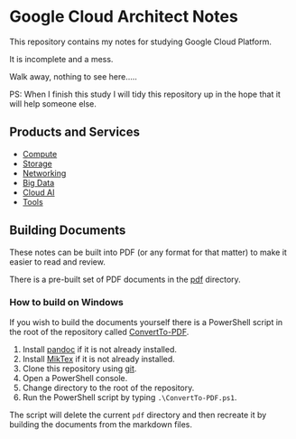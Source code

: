 # Google Cloud Architect Notes

This repository contains my notes for studying Google Cloud Platform.

It is incomplete and a mess.

Walk away, nothing to see here.....

PS: When I finish this study I will tidy this repository up in the hope that it will help someone else.

## Products and Services

* [Compute](/Compute)
* [Storage](/Storage)
* [Networking](/Networking)
* [Big Data](/Big%20Data)
* [Cloud AI](/Cloud%20AI)
* [Tools](/Tools)

## Building Documents

These notes can be built into PDF (or any format for that matter) to make it easier to read and review.

There is a pre-built set of PDF documents in the [pdf](/pdf) directory.

### How to build on Windows

If you wish to build the documents yourself there is a PowerShell script in the root of the repository called [ConvertTo-PDF](/ConvertTo-PDF.ps1).

1. Install [pandoc](http://pandoc.org/) if it is not already installed.
1. Install [MikTex](https://miktex.org/) if it is not already installed.
1. Clone this repository using [git](https://git-scm.com/).
1. Open a PowerShell console.
1. Change directory to the root of the repository.
1. Run the PowerShell script by typing `.\ConvertTo-PDF.ps1`.

The script will delete the current `pdf` directory and then recreate it by building the documents from the markdown files.